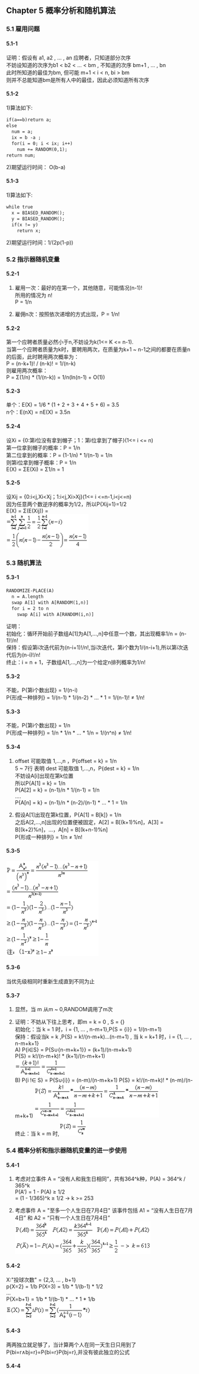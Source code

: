 ## Chapter 5  概率分析和随机算法

### 5.1 雇用问题  

#### 5.1-1
证明：假设有 a1, a2 , ... , an 应聘者，只知道部分次序      
不妨设知道的次序为b1 < b2 < ... < bm , 不知道的次序 bm+1 , ... , bn     
此时所知道的最佳为bm, 但可能 m+1 < i < n, bi > bm     
则并不总能知道bm是所有人中的最佳，因此必须知道所有次序     

#### 5.1-2
1)算法如下:   

    if(a==b)return a;
    else
      num = a;
      ix = b -a ;
      for(i = 0; i < ix; i++)
        num += RANDOM(0,1);
    return num;

2)期望运行时间： O(b-a)    

#### 5.1-3
1)算法如下:

    while true
      x = BIASED_RANDOM();
      y = BIASED_RANDOM();
      if(x != y)
        return x;

2)期望运行时间：1/(2p(1-p))   

### 5.2 指示器随机变量

#### 5.2-1
1) 雇用一次：最好的在第一个，其他随意，可能情况(n-1)!   
   所用的情况为 n!   
   P = 1/n    

2) 雇佣n次：按照依次递增的方式出现，P = 1/n!    

#### 5.2-2
第一个应聘者质量必然小于n,不妨设为k(1<= K <= n-1).     
当第一个应聘者质量为k时，要聘用两次，在质量为k+1 ~ n-1之间的都要在质量n的后面，此时聘用两次概率为：     
P = (n-k+1)! / (n-k)! = 1/(n-k)     
则雇用两次概率：     
P = Σ(1/n) * (1/(n-k)) = 1/n(ln(n-1) + O(1))    

#### 5.2-3
单个：E(X) = 1/6 * (1 + 2 + 3 + 4 + 5 + 6) = 3.5     
n个：E(nX) = nE(X) = 3.5n   

#### 5.2-4
设Xi = {0:第i位没有拿到帽子；1：第i位拿到了帽子}(1<= i <= n)    
第一位拿到帽子的概率：P = 1/n      
第二位拿到的概率：P = (1-1/n) * 1/(n-1) = 1/n     
则第i位拿到帽子概率：P = 1/n     
E(X) = ΣE(Xi) = Σ1/n = 1   

#### 5.2-5   
设Xij = {0:i<j,Xi<Xj；1:i<j,Xi>Xj}(1<= i <=n-1,i<j<=n)   
因为任意两个数逆序的概率为1/2，所以P{Xij=1}=1/2     
E(X) = Σ(E(Xij)) =     
![525](img/525.gif)

### 5.3 随机算法    

#### 5.3-1

    RANDOMIZE-PLACE(A)
      n = A.length
      swap A[1] with A[RANDOM(1,n)]
      for i = 2 to n
        swap A[i] with A[RANDOM(i,n)]

证明：    
初始化：循环开始前子数组A[1]为A[1,...,n]中任意一个数，其出现概率1/n = (n-1)!/n!        
保持：假设第i次迭代前为(n-i+1)!/n!,当i次迭代，第i个数为1/(n-i+1),所以第i次迭代后为(n-i)!/n!    
终止：i = n + 1，子数组A[1,...,n]为一个给定n排列概率为1/n!  

#### 5.3-2
不能，P{第i个数出现} = 1/(n-i)     
P{形成一种排列} = 1/(n-1) * 1/(n-2) * ... * 1 = 1/(n-1)! ≠ 1/n!     

#### 5.3-3
不能，P{第i个数出现} = 1/n     
P{形成一种排列} = 1/n * 1/n * ... * 1/n = 1/(n^n) ≠ 1/n!  

#### 5.3-4
1) offset 可能取值 1,...,n ，P{offset = k} = 1/n     
   5 ~ 7行 表明 dest 可能取值 1,...,n，P{dest = k} = 1/n     
   不妨设A[i]出现在第k位置     
   所以P{A[1] = k} = 1/n      
   P{A[2] = k} = (n-1)/n * 1/(n-1) = 1/n  
   ....     
   P{A[n] = k} = (n-1)/n * (n-2)/(n-1) * ... * 1 = 1/n

2) 假设A[1]出现在第k位置，P{A[1] = B[k]} = 1/n      
   之后A[2,...,n]出现的位置便被固定，A[2] = B[(k+1)%n]，A[3] = B[(k+2)%n]，...，A[n] = B[(k+n-1)%n]    
   P{形成一种排列} = 1/n ≠ 1/n!     

#### 5.3-5      
![535](img/535.gif)

#### 5.3-6
当优先级相同时重新生成直到不同为止    

#### 5.3-7
1) 显然，当 m 从m ~ 0,RANDOM调用了m次     

2) 证明：不妨从下往上思考，即m = k = 0 , S = {}      
  初始化：当 k = 1 时，i = {1, ... , n-m+1},P{S = {i}} = 1/(n-m+1)        
  保持：假设当k = k ,P{S} = k!/(n-m+k)...(n-m+1) , 当 k = k+1 时，i = {1, ... , n-m+k+1}     
  A) P{i∈S} = P{S∪{n-m+k+1}} = (k+1)/(n-m+k+1)     
  P{S} = k!/(n-m+k)! * (k+1)/(n-m+k+1)    
  ![5371](img/5371.gif)     
  B) P{i !∈ S} = P{S∪{i}} = (n-m)/(n-m+k+1)
  P{S} = k!/(n-m+k)! * (n-m)/(n-m+k+1)
  ![5372](img/5372.gif)     
  终止：当 k = m 时,![5373](img/5373.gif)      

### 5.4 概率分析和指示器随机变量的进一步使用

#### 5.4-1    
1) 考虑对立事件 A = “没有人和我生日相同”，共有364^k种，P(A) = 364^k / 365^k            
P(A') = 1 - P(A)  ≥ 1/2       
= (1 - 1/365)^k ≥ 1/2  -> k >= 253       

2) 考虑事件 A = "至多一个人生日在7月4日" 该事件包括 A1 = “没有人生日在7月4日” 和 A2 = “只有一个人生日在7月4日”      
![541](img/541.gif)  

#### 5.4-2
X:"投球次数" = {2,3, ... , b+1}      
p{X=2} = 1/b  P(X=3) = 1/b * 1/(b-1) * 1/2     
...     
P{X=b+1} = 1/b * 1/(b-1) * ... * 1 * 1/b    
![542](img/542.gif)   

#### 5.4-3
两两独立就足够了，当计算两个人在同一天生日只用到了P{bi=r∧bj=r}=P{bi=r}P{bj=r},并没有彼此独立的公式      

#### 5.4-4
